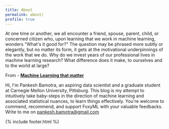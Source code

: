 ```yaml
---
title: About
permalink: about/
profile: true
---
```


At one time or another, we all encounter a friend, spouse, parent, child, or concerned citizen who, upon learning that we work in machine learning, wonders "What's it good for?" The question may be phrased more subtly or elegantly, but no matter its form, it gets at the motivational underpinnings of the work that we do. Why do we invest years of our professional lives in machine learning research? What difference does it make, to ourselves and to the world at large?

From - **[Machine Learning that matter](http://icml.cc/2012/papers/298.pdf)**

Hi, I'm Pankesh Bamotra, an aspiring data scientist and a graduate student at Carnegie Mellon University, Pittsburg. This blog is my attempt to intuitively take baby-steps in the direction of machine learning and associated statistical nuances, to learn things effectively. You're welcome to commend, recommend, and support FoxyML with your valuable feedbacks. Write to me on pankesh.bamotra@gmail.com

{% include footer.html %}